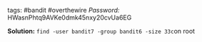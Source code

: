 tags: #bandit #overthewire 
*Password:* HWasnPhtq9AVKe0dmk45nxy20cvUa6EG

**Solution:**
`find -user bandit7 -group bandit6 -size 33c`on root 


